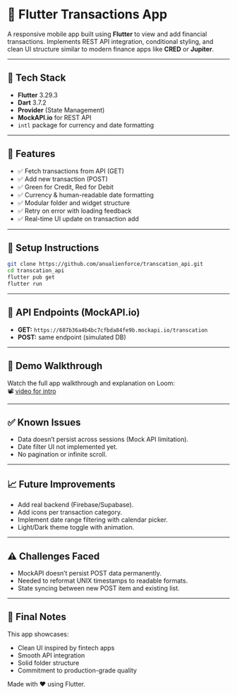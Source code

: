 # 💸 Flutter Transactions App

A responsive mobile app built using **Flutter** to view and add financial transactions. Implements REST API integration, conditional styling, and clean UI structure similar to modern finance apps like **CRED** or **Jupiter**.

---

## 🔧 Tech Stack

- **Flutter** 3.29.3
- **Dart** 3.7.2
- **Provider** (State Management)
- **MockAPI.io** for REST API
- `intl` package for currency and date formatting

---

## 🚀 Features

- ✅ Fetch transactions from API (GET)
- ✅ Add new transaction (POST)
- ✅ Green for Credit, Red for Debit
- ✅ Currency & human-readable date formatting
- ✅ Modular folder and widget structure
- ✅ Retry on error with loading feedback
- ✅ Real-time UI update on transaction add

---

## 🧪 Setup Instructions

```bash
git clone https://github.com/anualienforce/transcation_api.git
cd transcation_api
flutter pub get
flutter run
```

---

## 🔗 API Endpoints (MockAPI.io)

- **GET:** `https://687b36a4b4bc7cfbda84fe9b.mockapi.io/transcation`
- **POST:** same endpoint (simulated DB)

---


## 🎥 Demo Walkthrough

Watch the full app walkthrough and explanation on Loom:  
📽️ [video for intro](https://drive.google.com/file/d/1zJC4KlxYnc05HCqw8WWFRD_M5sk3i6RZ/view?pli=1)

---

## ✅ Known Issues

- Data doesn’t persist across sessions (Mock API limitation).
- Date filter UI not implemented yet.
- No pagination or infinite scroll.

---

## 📈 Future Improvements

- Add real backend (Firebase/Supabase).
- Add icons per transaction category.
- Implement date range filtering with calendar picker.
- Light/Dark theme toggle with animation.

---

## ⚠️ Challenges Faced

- MockAPI doesn’t persist POST data permanently.
- Needed to reformat UNIX timestamps to readable formats.
- State syncing between new POST item and existing list.

---

## 🏁 Final Notes

This app showcases:
- Clean UI inspired by fintech apps
- Smooth API integration
- Solid folder structure
- Commitment to production-grade quality

Made with ❤️ using Flutter.


